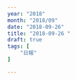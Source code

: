 ```yaml
---
year: "2018"
month: "2018/09"
date: "2018-09-26"
title: "2018-09-26 "
draft: true
tags: [
    "日報"
]

---
```


